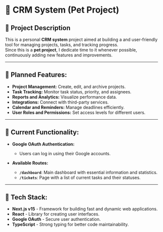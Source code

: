 # 📝 **CRM System (Pet Project)**  

## 🚀 **Project Description**  
This is a personal **CRM system** project aimed at building a and user-friendly tool for managing projects, tasks, and tracking progress.  
Since this is a **pet project**, I dedicate time to it whenever possible, continuously adding new features and improvements.  

---

## 🌟 **Planned Features:**  
- **Project Management:** Create, edit, and archive projects.  
- **Task Tracking:** Monitor task status, priority, and assignees.  
- **Reports and Analytics:** Visualize performance data.  
- **Integrations:** Connect with third-party services.  
- **Calendar and Reminders:** Manage deadlines efficiently.  
- **User Roles and Permissions:** Set access levels for different users.  

---

## 🔑 **Current Functionality:**  
- **Google OAuth Authentication:**  
  - Users can log in using their Google accounts.  

- **Available Routes:**  
  - **`/dashboard`**: Main dashboard with essential information and statistics.  
  - **`/tickets`**: Page with a list of current tasks and their statuses.  

---

## 📂 **Tech Stack:**  
- **Next.js v15** - Framework for building fast and dynamic web applications.  
- **React** - Library for creating user interfaces.  
- **Google OAuth** - Secure user authentication.  
- **TypeScript** - Strong typing for better code maintainability.  